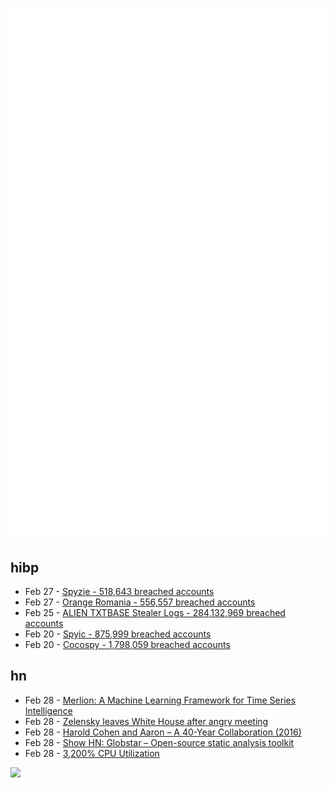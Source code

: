 ![Metrics](https://raw.githubusercontent.com/phixion/phixion/master/metrics.svg)

## hibp

<!--
for https://github.com/phixion/phixion/blob/main/.github/workflows/feeds.yml
-->
<!--START_SECTION:haveibeenpwnd-->
- Feb 27 - [Spyzie - 518,643 breached accounts](https://haveibeenpwned.com/PwnedWebsites#Spyzie)
- Feb 27 - [Orange Romania - 556,557 breached accounts](https://haveibeenpwned.com/PwnedWebsites#OrangeRomania)
- Feb 25 - [ALIEN TXTBASE Stealer Logs - 284,132,969 breached accounts](https://haveibeenpwned.com/PwnedWebsites#AlienStealerLogs)
- Feb 20 - [Spyic - 875,999 breached accounts](https://haveibeenpwned.com/PwnedWebsites#Spyic)
- Feb 20 - [Cocospy - 1,798,059 breached accounts](https://haveibeenpwned.com/PwnedWebsites#Cocospy)
<!--END_SECTION:haveibeenpwnd-->

## hn

<!--
for https://github.com/phixion/phixion/blob/main/.github/workflows/feeds.yml
-->
<!--START_SECTION:hn-->
- Feb 28 - [Merlion: A Machine Learning Framework for Time Series Intelligence](https://github.com/salesforce/Merlion)
- Feb 28 - [Zelensky leaves White House after angry meeting](https://www.bbc.com/news/live/c625ex282zzt)
- Feb 28 - [Harold Cohen and Aaron – A 40-Year Collaboration (2016)](https://computerhistory.org/blog/harold-cohen-and-aaron-a-40-year-collaboration/)
- Feb 28 - [Show HN: Globstar – Open-source static analysis toolkit](https://news.ycombinator.com/item?id=43207942)
- Feb 28 - [3,200% CPU Utilization](https://josephmate.github.io/2025-02-26-3200p-cpu-util/)
<!--END_SECTION:hn-->

<!--
for https://yhype.me
-->
![](https://hit.yhype.me/github/profile?user_id=13013670)
